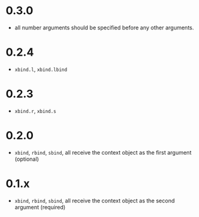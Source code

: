 # 0.3.0

* all number arguments should be specified before any other arguments.

# 0.2.4

* `xbind.l`, `xbind.lbind`

# 0.2.3

* `xbind.r`, `xbind.s`

# 0.2.0

* `xbind`, `rbind`, `sbind`, all receive the context object as the first argument (optional)

# 0.1.x

* `xbind`, `rbind`, `sbind`, all receive the context object as the second argument (required)


